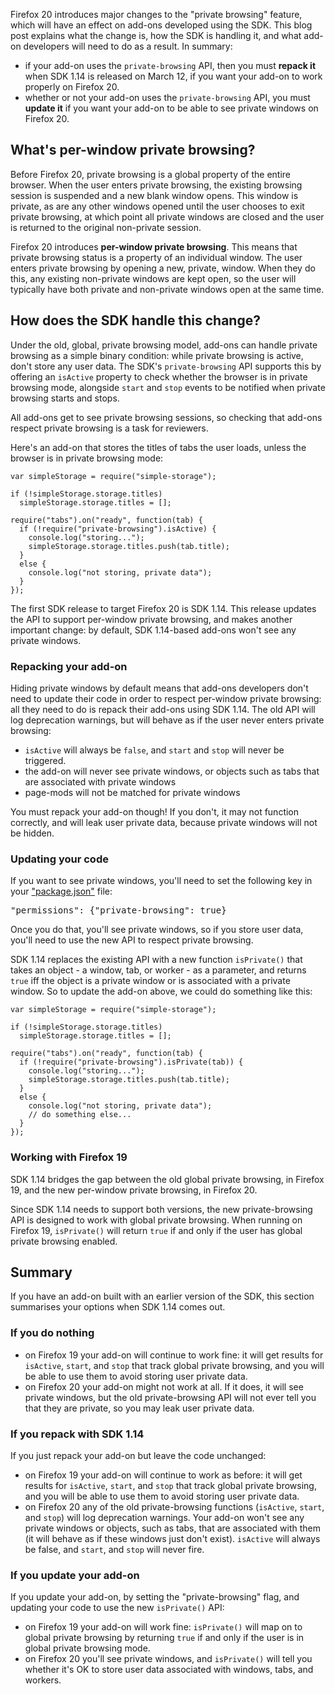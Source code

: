 Firefox 20 introduces major changes to the "private browsing" feature, which
will have an effect on add-ons developed using the SDK. This blog post
explains what the change is, how the SDK is handling it, and what add-on
developers will need to do as a result. In summary:

* if your add-on uses the `private-browsing` API, then you must **repack it**
when SDK 1.14 is released on March 12, if you want your add-on to work
properly on Firefox 20.
* whether or not your add-on uses the `private-browsing` API, you must
**update it** if you want your add-on to be able to see private windows on
Firefox 20.

## What's per-window private browsing? ##

Before Firefox 20, private browsing is a global property of the entire browser.
When the user enters private browsing, the existing browsing session is
suspended and a new blank window opens. This window is private, as are any
other windows opened until the user chooses to exit private browsing, at which
point all private windows are closed and the user is returned to the original
non-private session.

Firefox 20 introduces **per-window private browsing**. This means that private
browsing status is a property of an individual window. The user enters private
browsing by opening a new, private, window. When they do this, any existing
non-private windows are kept open, so the user will typically have both
private and non-private windows open at the same time.

## How does the SDK handle this change? ##

Under the old, global, private browsing model, add-ons can handle private
browsing as a simple binary condition: while private browsing is active,
don't store any user data. The SDK's `private-browsing` API supports this by
offering an `isActive` property to check whether the browser is in private
browsing mode, alongside `start` and `stop` events to be notified when
private browsing starts and stops.

All add-ons get to see private browsing sessions, so checking that add-ons
respect private browsing is a task for reviewers.

Here's an add-on that stores the titles of tabs the user loads, unless the
browser is in private browsing mode:

    var simpleStorage = require("simple-storage");

    if (!simpleStorage.storage.titles)
      simpleStorage.storage.titles = [];

    require("tabs").on("ready", function(tab) {
      if (!require("private-browsing").isActive) {
        console.log("storing...");
        simpleStorage.storage.titles.push(tab.title);
      }
      else {
        console.log("not storing, private data");
      }
    });

The first SDK release to target Firefox 20 is SDK 1.14. This release
updates the API to support per-window private browsing, and makes
another important change: by default, SDK 1.14-based add-ons won't see
any private windows.

### Repacking your add-on ###

Hiding private windows by default means that add-ons developers
don't need to update their code in order to respect per-window private browsing: all they need to do is repack their add-ons using SDK 1.14. The old API will log deprecation warnings, but will behave as if the user never enters
private browsing: 

* `isActive` will always be `false`, and `start` and `stop`
will never be triggered.
* the add-on will never see private windows,
or objects such as tabs that are associated with private windows
* page-mods will not be matched for private windows

You must repack your add-on though! If you don't, it may not
function correctly, and will leak user private data, because private
windows will not be hidden.

### Updating your code ###

If you want to see private windows, you'll need to set the
following key in your ["package.json"](dev-guide/package-spec.html)
file:

<pre>
"permissions": {"private-browsing": true}
</pre>

Once you do that, you'll see private windows, so if you store user data,
you'll need to use the new API to respect private browsing.

SDK 1.14 replaces the existing API with a new function `isPrivate()`
that takes an object - a window, tab, or worker - as a parameter,
and returns `true` iff the object is a private window or is associated
with a private window. So to update the add-on above, we could do
something like this:

    var simpleStorage = require("simple-storage");

    if (!simpleStorage.storage.titles)
      simpleStorage.storage.titles = [];

    require("tabs").on("ready", function(tab) {
      if (!require("private-browsing").isPrivate(tab)) {
        console.log("storing...");
        simpleStorage.storage.titles.push(tab.title);
      }
      else {
        console.log("not storing, private data");
        // do something else...
      }
    });

### Working with Firefox 19 ###

SDK 1.14 bridges the gap between the old global private browsing,
in Firefox 19, and the new per-window private browsing, in Firefox 20.

Since SDK 1.14 needs to support both versions, the new private-browsing
API is designed to work with global private browsing. When running on
Firefox 19, `isPrivate()` will return `true` if and only if the user has
global private browsing enabled.

## Summary ##

If you have an add-on built with an earlier version of the SDK,  this
section summarises your options when SDK 1.14 comes out.

### If you do nothing ###
* on Firefox 19 your add-on will continue to work fine: it
will get results for `isActive`, `start`, and `stop` that track global
private browsing, and you will be able to use them to avoid storing user
private data.
* on Firefox 20 your add-on might not work at all. If it
does, it will see private windows, but the old private-browsing API will
not ever tell you that they are private, so you may leak user private data.

### If you repack with SDK 1.14 ###
If you just repack your add-on but leave the code unchanged:
* on Firefox 19 your add-on will continue to work as before:
it will get results for `isActive`, `start`, and `stop` that track  global
private browsing, and you will be able to use them to avoid  storing user
private data.
* on Firefox 20 any of the old private-browsing functions
(`isActive`, `start`, and `stop`) will log deprecation warnings. Your
add-on won't see any private windows or objects, such as tabs, that are
associated  with them (it will behave as if these windows just don't exist).
`isActive` will always be false, and `start`, and `stop` will never fire.

### If you update your add-on ###
If you update your add-on, by setting the "private-browsing" flag, and
updating your code to use the new `isPrivate()` API:
* on Firefox 19 your add-on will work fine: `isPrivate()` will map
on to global private browsing by returning `true` if and only if the user
is in  global private browsing mode.
* on Firefox 20 you'll see private windows, and `isPrivate()`
will tell you whether it's OK to  store user data associated with windows,
tabs, and workers.
